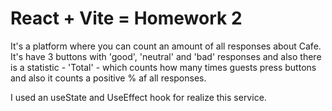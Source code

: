 # React + Vite = Homework 2

It's a platform where you can count an amount of all responses about Cafe. It's have 3 buttons with 'good', 'neutral' and 'bad' responses and also there is a statistic - 'Total' - which counts how many times guests press buttons and also it counts a positive % af all responses. 

I used an useState and UseEffect hook for realize this service. 
